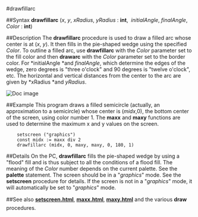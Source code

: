 
#drawfillarc

##Syntax
**drawfillarc** (*x*, *y*, *xRadius*, *yRadius* : **int**,  *initialAngle*, *finalAngle*, *Color* : **int**)



##Description
The **drawfillarc** procedure is used to draw a filled arc whose center is at (*x*, *y*). It then fills in the pie-shaped wedge using the specified *Color*. To outline a filled arc, use **drawfillarc** with the *Color* parameter set to the fill color and then **drawarc** with the *Color* parameter set to the border color. For *initialAngle *and *finalAngle*, which determine the edges of the wedge, zero degrees is "three o'clock" and 90 degrees is "twelve o'clock", etc. The horizontal and vertical distances from the center to the arc are given by *xRadius *and *yRadius*.

![Doc image](drawfillarc01.gif)


##Example
This program draws a filled semicircle (actually, an approximation to a semicircle) whose center is (*midx*,0), the bottom center of the screen, using color number 1. The **maxx** and **maxy** functions are used to determine the maximum x and y values on the screen.


        setscreen ("graphics")
        const midx := maxx div 2
        drawfillarc (midx, 0, maxy, maxy, 0, 180, 1)
##Details
On the PC, **drawfillarc**  fills the pie-shaped wedge by using a "flood" fill and is thus subject to all the conditions of a flood fill. 
The meaning of the *Color* number depends on the current palette. See the **palette** statement.
The screen should be in a "*graphics*" mode. See the **setscreen** procedure for details. If the screen is not in a "*graphics*" mode, it will automatically be set to "*graphics*" mode.



##See also
**[setscreen.html](setscreen)**, **[maxx.html](maxx)**, **[maxy.html](maxy)** and the various **draw** procedures.


